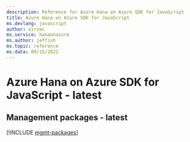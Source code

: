 ```yaml
---
description: Reference for Azure Hana on Azure SDK for JavaScript
title: Azure Hana on Azure SDK for JavaScript
ms.devlang: javascript
author: xirzec
ms.service: hanaonazure
ms.author: jeffish
ms.topic: reference
ms.data: 09/15/2022
---
```

# Azure Hana on Azure SDK for JavaScript - latest

## Management packages - latest
[!INCLUDE [mgmt-packages](hana-on-azure-mgmt-index.md)]